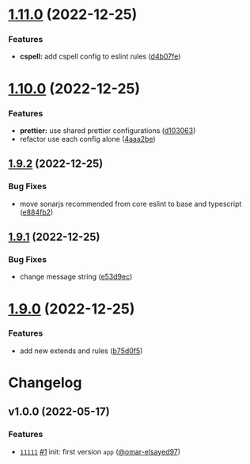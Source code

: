 # [1.11.0](https://github.com/js-omar/eslint-config/compare/v1.10.0...v1.11.0) (2022-12-25)

### Features

- **cspell:** add cspell config to eslint rules ([d4b07fe](https://github.com/js-omar/eslint-config/commit/d4b07fe2e0aad8a79355110c263cf2dd40a5a131))

# [1.10.0](https://github.com/js-omar/eslint-config/compare/v1.9.2...v1.10.0) (2022-12-25)

### Features

- **prettier:** use shared prettier configurations ([d103063](https://github.com/js-omar/eslint-config/commit/d1030633a4848f90586d6945df2e10c3df81dbc0))
- refactor use each config alone ([4aaa2be](https://github.com/js-omar/eslint-config/commit/4aaa2be0c52fdebac20cd2a5a52a118f6c35150f))

## [1.9.2](https://github.com/js-omar/eslint-config/compare/v1.9.1...v1.9.2) (2022-12-25)

### Bug Fixes

- move sonarjs recommended from core eslint to base and typescript ([e884fb2](https://github.com/js-omar/eslint-config/commit/e884fb26e36ed5f71a36000bc322527781762520))

## [1.9.1](https://github.com/js-omar/eslint-config/compare/v1.9.0...v1.9.1) (2022-12-25)

### Bug Fixes

- change message string ([e53d9ec](https://github.com/js-omar/eslint-config/commit/e53d9ec62dd34e8ea48268b373f3f1c6acebf89b))

# [1.9.0](https://github.com/js-omar/eslint-config/compare/v1.8.1...v1.9.0) (2022-12-25)

### Features

- add new extends and rules ([b75d0f5](https://github.com/js-omar/eslint-config/commit/b75d0f5f160da0bd7441d19a4ef21e3d50a7bebb))

# Changelog

## v1.0.0 (2022-05-17)

### Features

- [`11111`](https://github.com/) [#1](https://github.com) init: first version `app` ([@omar-elsayed97](https://github.com/omar-elsayed97))
